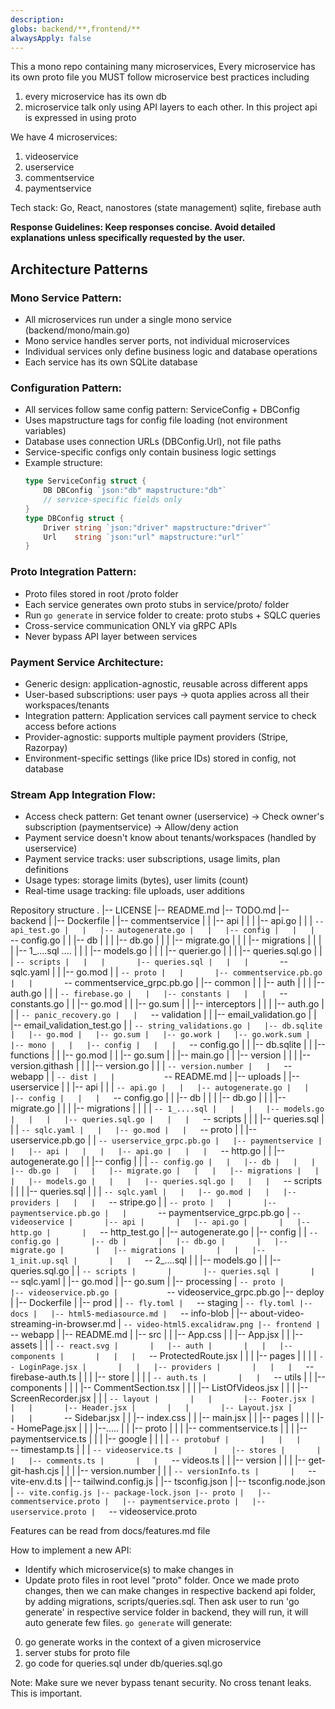 ```yaml
---
description: 
globs: backend/**,frontend/**
alwaysApply: false
---
```

This a mono repo containing many microservices, 
Every microservice has its own proto file
you MUST follow microservice best practices including 
1. every microservice has its own db
2. microservice talk only using API layers to each other. In this project api is expressed in using proto

We have 4 microservices:
1. videoservice
2. userservice  
3. commentservice
4. paymentservice

Tech stack: Go, React, nanostores (state management) sqlite, firebase auth

**Response Guidelines: Keep responses concise. Avoid detailed explanations unless specifically requested by the user.**

## Architecture Patterns

### Mono Service Pattern:
- All microservices run under a single mono service (backend/mono/main.go)
- Mono service handles server ports, not individual microservices
- Individual services only define business logic and database operations
- Each service has its own SQLite database

### Configuration Pattern:
- All services follow same config pattern: ServiceConfig + DBConfig
- Uses mapstructure tags for config file loading (not environment variables)
- Database uses connection URLs (DBConfig.Url), not file paths
- Service-specific configs only contain business logic settings
- Example structure:
  ```go
  type ServiceConfig struct {
      DB DBConfig `json:"db" mapstructure:"db"`
      // service-specific fields only
  }
  type DBConfig struct {
      Driver string `json:"driver" mapstructure:"driver"`
      Url    string `json:"url" mapstructure:"url"`
  }
  ```

### Proto Integration Pattern:
- Proto files stored in root /proto folder
- Each service generates own proto stubs in service/proto/ folder  
- Run `go generate` in service folder to create: proto stubs + SQLC queries
- Cross-service communication ONLY via gRPC APIs
- Never bypass API layer between services

### Payment Service Architecture:
- Generic design: application-agnostic, reusable across different apps
- User-based subscriptions: user pays → quota applies across all their workspaces/tenants
- Integration pattern: Application services call payment service to check access before actions
- Provider-agnostic: supports multiple payment providers (Stripe, Razorpay)
- Environment-specific settings (like price IDs) stored in config, not database

### Stream App Integration Flow:
- Access check pattern: Get tenant owner (userservice) → Check owner's subscription (paymentservice) → Allow/deny action
- Payment service doesn't know about tenants/workspaces (handled by userservice)
- Payment service tracks: user subscriptions, usage limits, plan definitions
- Usage types: storage limits (bytes), user limits (count)
- Real-time usage tracking: file uploads, user additions

Repository structure
.
|-- LICENSE
|-- README.md
|-- TODO.md
|-- backend
|   |-- Dockerfile
|   |-- commentservice
|   |   |-- api
|   |   |   |-- api.go
|   |   |   `-- api_test.go
|   |   |-- autogenerate.go
|   |   |-- config
|   |   |   `-- config.go
|   |   |-- db
|   |   |   |-- db.go
|   |   |   |-- migrate.go
|   |   |   |-- migrations
|   |   |   |   |-- 1_....sql
                    ....
|   |   |   |-- models.go
|   |   |   |-- querier.go
|   |   |   |-- queries.sql.go
|   |   |   `-- scripts
|   |   |       |-- queries.sql
|   |   |       `-- sqlc.yaml
|   |   |-- go.mod
|   |   `-- proto
|   |       |-- commentservice.pb.go
|   |       `-- commentservice_grpc.pb.go
|   |-- common
|   |   |-- auth
|   |   |   |-- auth.go
|   |   |   `-- firebase.go
|   |   |-- constants
|   |   |   `-- constants.go
|   |   |-- go.mod
|   |   |-- go.sum
|   |   |-- interceptors
|   |   |   |-- auth.go
|   |   |   `-- panic_recovery.go
|   |   `-- validation
|   |       |-- email_validation.go
|   |       |-- email_validation_test.go
|   |       `-- string_validations.go
|   |-- db.sqlite
|   |-- go.mod
|   |-- go.sum
|   |-- go.work
|   |-- go.work.sum
|   |-- mono
|   |   |-- config
|   |   |   `-- config.go
|   |   |-- db.sqlite
|   |   |-- functions
|   |   |-- go.mod
|   |   |-- go.sum
|   |   |-- main.go
|   |   |-- version
|   |   |   |-- version.githash
|   |   |   |-- version.go
|   |   |   `-- version.number
|   |   `-- webapp
|   |       `-- dist
|   |           `-- README.md
|   |-- uploads
|   |-- userservice
|   |   |-- api
|   |   |   `-- api.go
|   |   |-- autogenerate.go
|   |   |-- config
|   |   |   `-- config.go
|   |   |-- db
|   |   |   |-- db.go
|   |   |   |-- migrate.go
|   |   |   |-- migrations
|   |   |   |   `-- 1_....sql
|   |   |   |-- models.go
|   |   |   |-- queries.sql.go
|   |   |   `-- scripts
|   |   |       |-- queries.sql
|   |   |       `-- sqlc.yaml
|   |   |-- go.mod
|   |   `-- proto
|   |       |-- userservice.pb.go
|   |       `-- userservice_grpc.pb.go
|   |-- paymentservice
|   |   |-- api
|   |   |   |-- api.go
|   |   |   `-- http.go
|   |   |-- autogenerate.go
|   |   |-- config
|   |   |   `-- config.go
|   |   |-- db
|   |   |   |-- db.go
|   |   |   |-- migrate.go
|   |   |   |-- migrations
|   |   |   |-- models.go
|   |   |   |-- queries.sql.go
|   |   |   `-- scripts
|   |   |       |-- queries.sql
|   |   |       `-- sqlc.yaml
|   |   |-- go.mod
|   |   |-- providers
|   |   |   `-- stripe.go
|   |   `-- proto
|   |       |-- paymentservice.pb.go
|   |       `-- paymentservice_grpc.pb.go
|   `-- videoservice
|       |-- api
|       |   |-- api.go
|       |   |-- http.go
|       |   `-- http_test.go
|       |-- autogenerate.go
|       |-- config
|       |   `-- config.go
|       |-- db
|       |   |-- db.go
|       |   |-- migrate.go
|       |   |-- migrations
|       |   |   |-- 1_init.up.sql
|       |   |   `-- 2_....sql
|       |   |-- models.go
|       |   |-- queries.sql.go
|       |   `-- scripts
|       |       |-- queries.sql
|       |       `-- sqlc.yaml
|       |-- go.mod
|       |-- go.sum
|       |-- processing
|       `-- proto
|           |-- videoservice.pb.go
|           `-- videoservice_grpc.pb.go
|-- deploy
|   |-- Dockerfile
|   |-- prod
|   |   `-- fly.toml
|   `-- staging
|       `-- fly.toml
|-- docs
|   |-- html5-mediasource.md
|   `-- info-blob
|       |-- about-video-streaming-in-browser.md
|       `-- video-html5.excalidraw.png
|-- frontend
|   `-- webapp
|       |-- README.md
|       |-- src
|       |   |-- App.css
|       |   |-- App.jsx
|       |   |-- assets
|       |   |   `-- react.svg
|       |   |-- auth
|       |   |   |-- components
|       |   |   |   `-- ProtectedRoute.jsx
|       |   |   |-- pages
|       |   |   |   `-- LoginPage.jsx
|       |   |   |-- providers
|       |   |   |   `-- firebase-auth.ts
|       |   |   |-- store
|       |   |   |   `-- auth.ts
|       |   |   `-- utils
|       |   |-- components
|       |   |   |-- CommentSection.tsx
|       |   |   |-- ListOfVideos.jsx
|       |   |   |-- ScreenRecorder.jsx
|       |   |   `-- layout
|       |   |       |-- Footer.jsx
|       |   |       |-- Header.jsx
|       |   |       |-- Layout.jsx
|       |   |       `-- Sidebar.jsx
|       |   |-- index.css
|       |   |-- main.jsx
|       |   |-- pages
|       |   |   |-- HomePage.jsx
|       |   |   |--.....
|       |   |-- proto
|       |   |   |-- commentservice.ts
|       |   |   |-- paymentservice.ts
|       |   |   |-- google
|       |   |   |   `-- protobuf
|       |   |   |       `-- timestamp.ts
|       |   |   `-- videoservice.ts
|       |   |-- stores
|       |   |   |-- comments.ts
|       |   |   `-- videos.ts
|       |   |-- version
|       |   |   |-- get-git-hash.cjs
|       |   |   |-- version.number
|       |   |   `-- versionInfo.ts
|       |   `-- vite-env.d.ts
|       |-- tailwind.config.js
|       |-- tsconfig.json
|       |-- tsconfig.node.json
|       `-- vite.config.js
|-- package-lock.json
|-- proto
|   |-- commentservice.proto
|   |-- paymentservice.proto
|   |-- userservice.proto
|   `-- videoservice.proto

Features can be read from docs/features.md file

How to implement a new API:
- Identify which microservice(s) to make changes in 
- Update proto files in root level "proto" folder. Once we made proto changes, then we can make changes in respective backend api folder, by adding migrations, scripts/queries.sql. 
Then ask user to run 'go generate' in respective service folder in backend, they will run, it will auto generate few files.
`go generate` will generate:
0. go generate works in the context of a given microservice
1. server stubs for proto file 
2. go code for queries.sql under db/queries.sql.go

Note: Make sure we never bypass tenant security. No cross tenant leaks. This is important. 